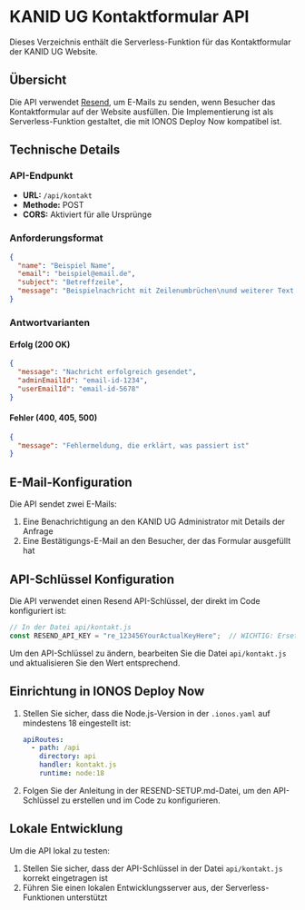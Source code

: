 # KANID UG Kontaktformular API

Dieses Verzeichnis enthält die Serverless-Funktion für das Kontaktformular der KANID UG Website.

## Übersicht

Die API verwendet [Resend](https://resend.com), um E-Mails zu senden, wenn Besucher das Kontaktformular auf der Website ausfüllen. Die Implementierung ist als Serverless-Funktion gestaltet, die mit IONOS Deploy Now kompatibel ist.

## Technische Details

### API-Endpunkt

- **URL:** `/api/kontakt`
- **Methode:** POST
- **CORS:** Aktiviert für alle Ursprünge

### Anforderungsformat

```json
{
  "name": "Beispiel Name",
  "email": "beispiel@email.de",
  "subject": "Betreffzeile",
  "message": "Beispielnachricht mit Zeilenumbrüchen\nund weiterer Text."
}
```

### Antwortvarianten

#### Erfolg (200 OK)

```json
{
  "message": "Nachricht erfolgreich gesendet",
  "adminEmailId": "email-id-1234",
  "userEmailId": "email-id-5678"
}
```

#### Fehler (400, 405, 500)

```json
{
  "message": "Fehlermeldung, die erklärt, was passiert ist"
}
```

## E-Mail-Konfiguration

Die API sendet zwei E-Mails:

1. Eine Benachrichtigung an den KANID UG Administrator mit Details der Anfrage
2. Eine Bestätigungs-E-Mail an den Besucher, der das Formular ausgefüllt hat

## API-Schlüssel Konfiguration

Die API verwendet einen Resend API-Schlüssel, der direkt im Code konfiguriert ist:

```javascript
// In der Datei api/kontakt.js
const RESEND_API_KEY = "re_123456YourActualKeyHere";  // WICHTIG: Ersetzen Sie dies mit Ihrem echten API-Key
```

Um den API-Schlüssel zu ändern, bearbeiten Sie die Datei `api/kontakt.js` und aktualisieren Sie den Wert entsprechend.

## Einrichtung in IONOS Deploy Now

1. Stellen Sie sicher, dass die Node.js-Version in der `.ionos.yaml` auf mindestens 18 eingestellt ist:
   ```yaml
   apiRoutes:
     - path: /api
       directory: api
       handler: kontakt.js
       runtime: node:18
   ```

2. Folgen Sie der Anleitung in der RESEND-SETUP.md-Datei, um den API-Schlüssel zu erstellen und im Code zu konfigurieren.

## Lokale Entwicklung

Um die API lokal zu testen:

1. Stellen Sie sicher, dass der API-Schlüssel in der Datei `api/kontakt.js` korrekt eingetragen ist
2. Führen Sie einen lokalen Entwicklungsserver aus, der Serverless-Funktionen unterstützt 
